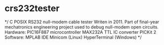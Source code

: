 # crs232tester
*/
C POSIX RS232 null-modem cable tester
Writen in 2011. Part of final-year mechatronics engineering project used to debug null-modem open circuits. 
Hardware:
PIC16F887 microcontroller
MAX232A TTL IC converter
PICKit 2
Software:
MPLAB IDE
Minicom (Linux)
HyperTerminal (Windows)
*/
